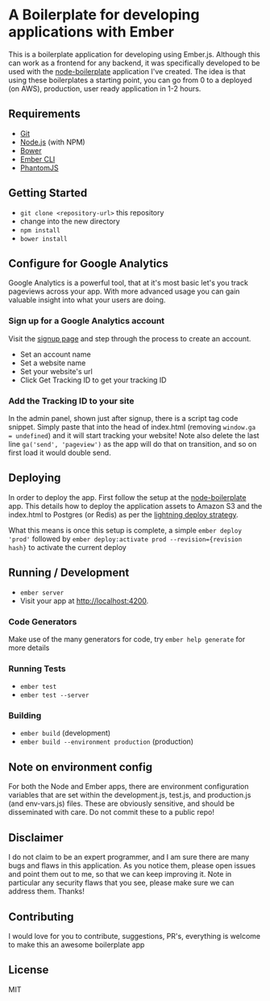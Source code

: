 # A Boilerplate for developing applications with Ember

This is a boilerplate application for developing using Ember.js. Although this can work as a frontend for any backend, it was specifically developed to be used with the [node-boilerplate](https://github.com/JakeDluhy/node-boilerplate) application I've created. The idea is that using these boilerplates a starting point, you can go from 0 to a deployed (on AWS), production, user ready application in 1-2 hours.

## Requirements

* [Git](http://git-scm.com/)
* [Node.js](http://nodejs.org/) (with NPM)
* [Bower](http://bower.io/)
* [Ember CLI](http://www.ember-cli.com/)
* [PhantomJS](http://phantomjs.org/)

## Getting Started

* `git clone <repository-url>` this repository
* change into the new directory
* `npm install`
* `bower install`

## Configure for Google Analytics

Google Analytics is a powerful tool, that at it's most basic let's you track pageviews across your app. With more advanced usage you can gain valuable insight into what your users are doing.

### Sign up for a Google Analytics account

Visit the [signup page](https://analytics.google.com/analytics/) and step through the process to create an account.
* Set an account name
* Set a website name
* Set your website's url
* Click Get Tracking ID to get your tracking ID

### Add the Tracking ID to your site

In the admin panel, shown just after signup, there is a script tag code snippet. Simply paste that into the head of index.html (removing `window.ga = undefined`) and it will start tracking your website! Note also delete the last line `ga('send', 'pageview')` as the app will do that on transition, and so on first load it would double send.

## Deploying

In order to deploy the app. First follow the setup at the [node-boilerplate](https://github.com/JakeDluhy/node-boilerplate) app. This details how to deploy the application assets to Amazon S3 and the index.html to Postgres (or Redis) as per the [lightning deploy strategy]().

What this means is once this setup is complete, a simple `ember deploy 'prod'` followed by `ember deploy:activate prod --revision={revision hash}` to activate the current deploy

## Running / Development

* `ember server`
* Visit your app at [http://localhost:4200](http://localhost:4200).

### Code Generators

Make use of the many generators for code, try `ember help generate` for more details

### Running Tests

* `ember test`
* `ember test --server`

### Building

* `ember build` (development)
* `ember build --environment production` (production)

## Note on environment config

For both the Node and Ember apps, there are environment configuration variables that are set within the development.js, test.js, and production.js (and env-vars.js) files. These are obviously sensitive, and should be disseminated with care. Do not commit these to a public repo!

## Disclaimer

I do not claim to be an expert programmer, and I am sure there are many bugs and flaws in this application. As you notice them, please open issues and point them out to me, so that we can keep improving it. Note in particular any security flaws that you see, please make sure we can address them. Thanks!

## Contributing

I would love for you to contribute, suggestions, PR's, everything is welcome to make this an awesome boilerplate app

## License

MIT